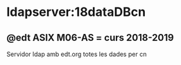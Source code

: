 # ldapserver:18dataDBcn

## @edt ASIX M06-AS = curs 2018-2019

Servidor ldap amb edt.org totes les dades per cn
